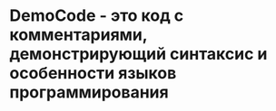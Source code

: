 # DemoCode - это код с комментариями, демонстрирующий синтаксис и особенности языков программирования
